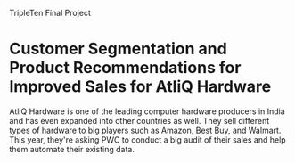 TripleTen Final Project
# Customer Segmentation and Product Recommendations for Improved Sales for AtliQ Hardware

AtliQ Hardware is one of the leading computer hardware producers in India and has even expanded into other countries as well. They sell different types of hardware to big players such as Amazon, Best Buy, and Walmart. This year, they're asking PWC to conduct a big audit of their sales and help them automate their existing data.
